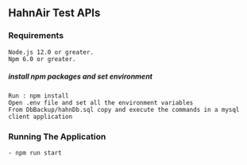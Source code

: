 ## HahnAir Test APIs

### Requirements
```
Node.js 12.0 or greater.
Npm 6.0 or greater.
```

##### install npm packages and set environment
```
Run : npm install
Open .env file and set all the environment variables
From DbBackup/hahnDb.sql copy and execute the commands in a mysql client application
```

### Running The Application

```
- npm run start
```

